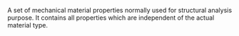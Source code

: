 ﻿A set of mechanical material properties normally used for structural analysis purpose. It contains all properties which are independent of the actual material type.
